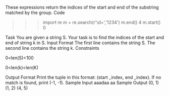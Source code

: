These expressions return the indices of the start and end of the substring matched by the group.
Code 
>>> import re
>>> m = re.search(r'\d+','1234')
>>> m.end()
4
>>> m.start()
0

Task 
You are given a string S. 
Your task is to find the indices of the start and end of string k in S.
Input Format
The first line contains the string S. 
The second line contains the string k.
Constraints 

0<len(S)<100

0<len(k)<len(K)

Output Format
Print the tuple in this format: (start _index, end _index). 
If no match is found, print (-1, -1).
Sample Input
aaadaa
aa
Sample Output
(0, 1)  
(1, 2)
(4, 5)
